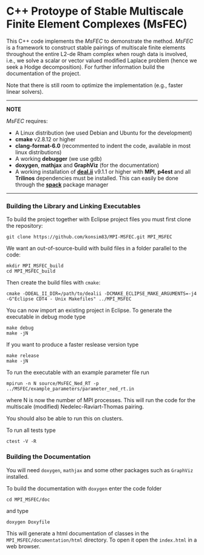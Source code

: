 # C++ Protoype of Stable Multiscale Finite Element Complexes (MsFEC)


This C++ code implements the *MsFEC* to demonstrate the method. *MsFEC* is a framework to 
construct stable pairings of multiscale finite elements throughout the entire L2-de Rham
complex when rough data is involved, i.e., we solve a scalar or vector valued modified
Laplace problem (hence we seek a Hodge decomposition). 
For further information build the documentation of the project.

Note that there is still room to optimize the implementation (e.g., faster linear solvers).

---
**NOTE**

*MsFEC* requires:

* A Linux distribution (we used Debian and Ubuntu for the development)
* **cmake** v2.8.12 or higher	
* **clang-format-6.0** (recommented to indent the code, available in most linux distributions)
* A working **debugger** (we use gdb)
* **doxygen**, **mathjax** and **GraphViz** (for the documentation)
* A working installation of **[deal.ii](www.dealii.org)** v9.1.1 or higher 
with **MPI**, **p4est** and all **Trilinos** dependencies must be installed. This
can easily be done through the **[spack](https://spack.readthedocs.io/en/latest/)** 
package manager

---


### Building the Library and Linking Executables

To build the project together with Eclipse project files you must first clone the repository:

```
git clone https://github.com/konsim83/MPI-MSFEC.git MPI_MSFEC
```
We want an out-of-source-build with build files in a folder parallel to the code:

```
mkdir MPI_MSFEC_build
cd MPI_MSFEC_build
```
Then create the build files with `cmake`:

```
cmake -DDEAL_II_DIR=/path/to/dealii -DCMAKE_ECLIPSE_MAKE_ARGUMENTS=-j4 -G"Eclipse CDT4 - Unix Makefiles" ../MPI_MSFEC
```
You can now import an existing project in Eclipse. To generate the executable in debug mode type

```
make debug
make -jN
```
If you want to produce a faster reslease version type

```
make release
make -jN
```
To run the executable with an example parameter file run

```
mpirun -n N source/MsFEC_Ned_RT -p ../MSFEC/example_parameters/parameter_ned_rt.in
```
where N is now the number of MPI processes. This will run the code for the multiscale (modified) 
Nedelec-Raviart-Thomas pairing.

You should also be able to run this on clusters.

To run all tests type

```
ctest -V -R
```



### Building the Documentation

You will need `doxygen`, `mathjax` and some other packages such as `GraphViz` installed.

To build the documentation with `doxygen` enter the code folder

```
cd MPI_MSFEC/doc
```
and type

```
doxygen Doxyfile
```
This will generate a html documentation of classes in the `MPI_MSFEC/documentation/html` directory.
To open it open the `index.html` in a web browser.